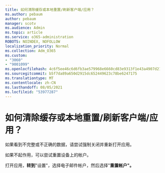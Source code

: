 ```yaml
---
title: 如何清除缓存或本地重置/刷新客户端/应用？
ms.author: pebaum
author: pebaum
manager: scotv
ms.audience: Admin
ms.topic: article
ms.service: o365-administration
ROBOTS: NOINDEX, NOFOLLOW
localization_priority: Normal
ms.collection: Adm_O365
ms.custom:
- "3060"
- "9001099"
ms.openlocfilehash: 4c6f5ee46c6d6fb3ae579968e6660cd83e9313f1e43a4907d212a39f6eee9b6c
ms.sourcegitcommit: b5f7da89a650d2915dc652449623c78be6247175
ms.translationtype: MT
ms.contentlocale: zh-CN
ms.lasthandoff: 08/05/2021
ms.locfileid: "53977287"
---
```

# <a name="how-do-i-clear-the-cache-or-locally-resetrefresh-the-clientapp"></a>如何清除缓存或本地重置/刷新客户端/应用？

如果看到不完整或不正确的数据，请尝试强制关闭并重新打开应用。  

如果不起作用，可以尝试重置设备上的帐户。
 
打开应用，**转到**"设置"，选择电子邮件帐户，然后选择"**重置帐户"。**